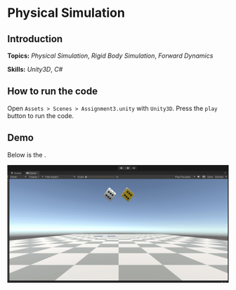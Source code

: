 # Physical Simulation

## Introduction

**Topics:** _Physical Simulation_, _Rigid Body Simulation_, _Forward Dynamics_

**Skills:** _Unity3D_, _C#_

## How to run the code

Open `Assets > Scenes > Assignment3.unity` with `Unity3D`. Press the `play` button to run the code.

## Demo

Below is the .

![](/Demo/766A3.gif)
